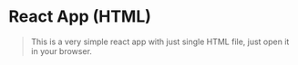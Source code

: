 # React App (HTML)

> This is a very simple react app with just single HTML file, just open it in your browser.